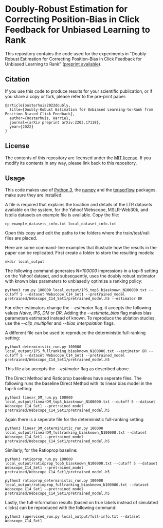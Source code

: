 # Doubly-Robust Estimation for Correcting Position-Bias in Click Feedback for Unbiased Learning to Rank
This repository contains the code used for the experiments in "Doubly-Robust Estimation for Correcting Position-Bias in Click Feedback for Unbiased Learning to Rank" ([preprint available](https://harrieo.github.io//publication/2022-doubly-robust)).

Citation
--------

If you use this code to produce results for your scientific publication, or if you share a copy or fork, please refer to the pre-print paper:
```
@article{oosterhuis2022doubly,
  title={Doubly-Robust Estimation for Unbiased Learning-to-Rank from Position-Biased Click Feedback},
  author={Oosterhuis, Harrie},
  journal={arXiv preprint arXiv:2203.17118},
  year={2022}
}
```

License
-------

The contents of this repository are licensed under the [MIT license](LICENSE). If you modify its contents in any way, please link back to this repository.

Usage
-------

This code makes use of [Python 3](https://www.python.org/), the [numpy](https://numpy.org/) and the [tensorflow](https://www.tensorflow.org/) packages, make sure they are installed.

A file is required that explains the location and details of the LTR datasets available on the system, for the Yahoo! Webscope, MSLR-Web30k, and Istella datasets an example file is available. Copy the file:
```
cp example_datasets_info.txt local_dataset_info.txt
```
Open this copy and edit the paths to the folders where the train/test/vali files are placed.

Here are some command-line examples that illustrate how the results in the paper can be replicated.
First create a folder to store the resulting models:
```
mkdir local_output
```
The following command generates *N=100000* impressions in a top-5 setting on the Yahoo! dataset, and subsequently, uses the doubly robust estimator with known bias parameters to unbiasedly optimize a ranking policy:
```
python3 run.py 100000 local_output/IPS_top5_biasknown_N100000.txt --cutoff 5 --dataset Webscope_C14_Set1 --pretrained_model pretrained/Webscope_C14_Set1/pretrained_model.h5 --estimator DR
```
For other estimators change the *--estimator* flag, it accepts the following values *Naive*, *IPS*, *DM* or *DR*.
Adding the *--estimate_bias* flag makes bias parameters estimated instead of known.
To reproduce the ablation studies, use the *--clip_multiplier* and *--bias_interpolation* flags.

A different file can be used to reproduce the deterministic full-ranking setting:
```
python3 deterministic_run.py 100000 local_output/IPS_fullranking_biasknown_N100000.txt --estimator DR --cutoff 5 --dataset Webscope_C14_Set1 --pretrained_model pretrained/Webscope_C14_Set1/pretrained_model.h5
```
This file also accepts the *--estimator* flag as described above.

The Direct Method and Ratioprop baselines have seperate files. The following runs the baseline Direct Method with its linear bias model in the top-5 setting:
```
python3 linear_DM_run.py 100000 local_output/linearDM_top5_biasknown_N100000.txt --cutoff 5 --dataset Webscope_C14_Set1 --pretrained_model pretrained/Webscope_C14_Set1/pretrained_model.h5
```
Again there is a seperate file for the deterministic full-ranking setting:
```
python3 linear_DM_deterministic_run.py 100000 local_output/linearDM_fullranking_biasknown_N100000.txt --dataset Webscope_C14_Set1 --pretrained_model pretrained/Webscope_C14_Set1/pretrained_model.h5
```
Similarly, for the Ratioprop baseline:
```
python3 ratioprop_run.py 100000 local_output/ratioprop_top5_biasknown_N100000.txt --cutoff 5 --dataset Webscope_C14_Set1 --pretrained_model pretrained/Webscope_C14_Set1/pretrained_model.h5
```
```
python3 ratioprop_deterministic_run.py 100000 local_output/ratioprop_fullranking_biasknown_N100000.txt --dataset Webscope_C14_Set1 --pretrained_model pretrained/Webscope_C14_Set1/pretrained_model.h5
```

Lastly, the full-information results (based on true labels instead of simulated clicks) can be reproduced with the following command:
```
python3 supervised_run.py local_output/full-info.txt --dataset Webscope_C14_Set1
```
